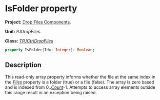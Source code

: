 # IsFolder property #

**Project:** [Drop Files Components](DropFilesComponents.md).

**Unit:** _PJDropFiles_.

**Class:** _[TPJCtrlDropFiles](TPJCtrlDropFiles.md)_

```pascal
property IsFolder[Idx: Integer]: Boolean;
```

## Description ##

This read-only array property informs whether the file at the same index in the _[Files](TPJCtrlDropFilesFiles.md)_ property is a folder (true) or a file (false). The array is zero based and is indexed from 0.._[Count](TPJCtrlDropFilesCount.md)_-1. Attempts to access array elements outside this range result in an exception being raised.